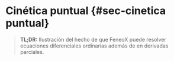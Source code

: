 # Cinética puntual {#sec-cinetica puntual}

> **TL;DR:** Ilustración del hecho de que FeneoX puede resolver ecuaciones diferenciales ordinarias además de en derivadas parciales.

